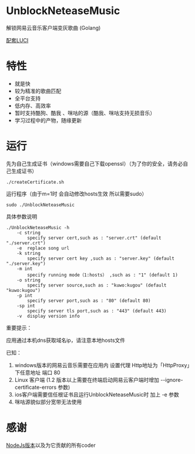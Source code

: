 # UnblockNeteaseMusic
解锁网易云音乐客户端变灰歌曲 (Golang)

[配套LUCI](https://github.com/cnsilvan/luci-app-unblockneteasemusic)
# 特性
* 就是快
* 较为精准的歌曲匹配
* 全平台支持
* 低内存、高效率
* 暂时支持酷狗、酷我 、咪咕的源（酷我、咪咕支持无损音乐）
* 学习过程中的产物，随缘更新

# 运行
先为自己生成证书（windows需要自己下载openssl）（为了你的安全，请务必自己生成证书）
```
./createCertificate.sh
```

运行程序（由于m=1时 会自动修改hosts生效 所以需要sudo）
```
sudo ./UnblockNeteaseMusic
```

具体参数说明
```
./UnblockNeteaseMusic -h
    -c string
      	specify server cert,such as : "server.crt" (default "./server.crt")
    -e	replace song url
    -k string
      	specify server cert key ,such as : "server.key" (default "./server.key")
    -m int
      	specify running mode（1:hosts） ,such as : "1" (default 1)
    -o string
      	specify server source,such as : "kuwo:kugou" (default "kuwo:kugou")
    -p int
      	specify server port,such as : "80" (default 80)
    -sp int
      	specify server tls port,such as : "443" (default 443)
    -v	display version info

```

重要提示：

应用通过本机dns获取域名ip，请注意本地hosts文件

已知：
1. windows版本的网易云音乐需要在应用内 设置代理 Http地址为「HttpProxy」下任意地址 端口 80
2. Linux 客户端 (1.2 版本以上需要在终端启动网易云客户端时增加 --ignore-certificate-errors 参数)
3. ios客户端需要信任根证书且运行UnblockNeteaseMusic时 加上 -e 参数
4. 咪咕源貌似部分宽带无法使用
# 感谢
[NodeJs版本](https://github.com/nondanee/UnblockNeteaseMusic)以及为它贡献的所有coder

